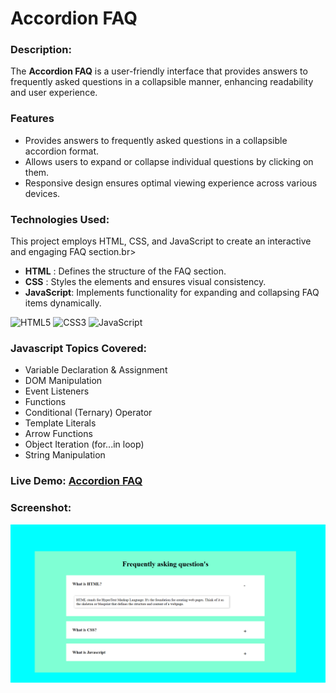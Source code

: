 # Accordion FAQ 

### **Description**:
 The **Accordion FAQ** is a user-friendly interface that provides answers to frequently asked questions in a collapsible manner, enhancing readability and user experience.

### **Features**
- Provides answers to frequently asked questions in a collapsible accordion format.<br>
- Allows users to expand or collapse individual questions by clicking on them.<br>
- Responsive design ensures optimal viewing experience across various devices.



### **Technologies Used**:

This project employs HTML, CSS, and JavaScript to create an interactive and engaging FAQ section.br>

- **HTML**      : Defines the structure of the FAQ section.<br>
- **CSS**       : Styles the elements and ensures visual consistency.<br>
- **JavaScript**: Implements functionality for expanding and collapsing FAQ items dynamically.


![HTML5](https://img.shields.io/badge/html5-%23E34F26.svg?style=for-the-badge&logo=html5&logoColor=white) 
![CSS3](https://img.shields.io/badge/css3-%231572B6.svg?style=for-the-badge&logo=css3&logoColor=white)
![JavaScript](https://img.shields.io/badge/javascript-%23323330.svg?style=for-the-badge&logo=javascript&logoColor=%23F7DF1E)

### **Javascript Topics Covered:**

- Variable Declaration & Assignment
- DOM Manipulation
- Event Listeners
- Functions
- Conditional (Ternary) Operator
- Template Literals
- Arrow Functions
- Object Iteration (for...in loop)
- String Manipulation

### **Live Demo**: [Accordion FAQ ](https://kishan-job.github.io/Accordion-FAQ/)

### **Screenshot**:
![WebsiteImage](./screenshot/image.png)
